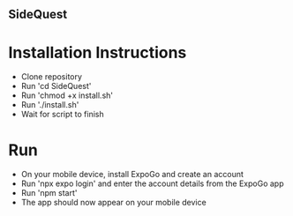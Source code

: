 ## SideQuest
# Installation Instructions
 - Clone repository
 - Run 'cd SideQuest'
 - Run 'chmod +x install.sh'
 - Run './install.sh'
 - Wait for script to finish

# Run
 - On your mobile device, install ExpoGo and create an account
 - Run 'npx expo login' and enter the account details from the ExpoGo app
 - Run 'npm start'
 - The app should now appear on your mobile device